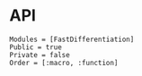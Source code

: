 # API

```@autodocs
Modules = [FastDifferentiation]
Public = true
Private = false
Order = [:macro, :function]
```
